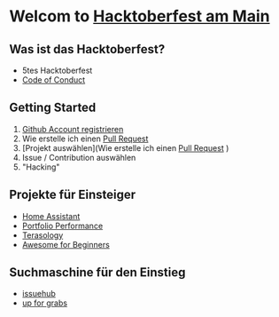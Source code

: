 # Welcom to [Hacktoberfest am Main](https://www.meetup.com/Coding-Dojo-Rhein-Main/events/254752507/)

## Was ist das Hacktoberfest?
* 5tes Hacktoberfest
* [Code of Conduct](https://docs.google.com/document/d/1gFKOhyUqMZzrZcbq8A_TpO5x9J9HK6agv70awCH8pyI/edit)


## Getting Started
1. [Github Account registrieren](https://hacktoberfest.digitalocean.com/sign_up/register)
2. Wie erstelle ich einen [Pull Request](https://www.digitalocean.com/community/tutorials/how-to-create-a-pull-request-on-github)
3. [Projekt auswählen](Wie erstelle ich einen [Pull Request](https://www.digitalocean.com/community/tutorials/how-to-create-a-pull-request-on-github)
)
4. Issue / Contribution auswählen
5. "Hacking"

## Projekte für Einsteiger
* [Home Assistant](https://github.com/home-assistant/home-assistant/projects/2)
* [Portfolio Performance](https://github.com/buchen/portfolio)
* [Terasology](https://github.com/MovingBlocks/Terasology/labels/Good%20First%20Issue)
* [Awesome for Beginners](https://github.com/mungell/awesome-for-beginners)

## Suchmaschine für den Einstieg
* [issuehub](http://issuehub.io/)
* [up for grabs](https://up-for-grabs.net/#/)
